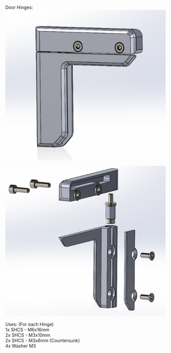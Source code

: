 Door Hinges:<br>
![](https://github.com/S95Sedan/Voron-Stuff/blob/main/Exterior/Door%20Hinges/images/hinge_assembled.jpg)

![](https://github.com/S95Sedan/Voron-Stuff/blob/main/Exterior/Door%20Hinges/images/hinge_exploded.jpg)

Uses: (For each Hinge)<br>
1x SHCS - M6x16mm<br>
2x SHCS - M3x10mm <br>
2x SHCS - M3x6mm (Countersunk)<br>
4x Washer M3<br>

